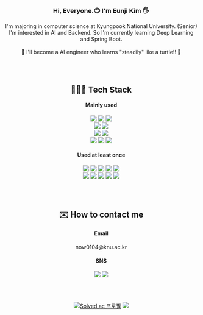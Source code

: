 <div align=center>
<h3>Hi, Everyone.😊 I'm Eunji Kim 🖐️</h3>
I'm majoring in computer science at Kyungpook National University. (Senior)<br>
I'm interested in AI and Backend. So I'm currently learning Deep Learning and Spring Boot.<br>
<br>
🐢 I'll become a AI engineer who learns "steadily" like a turtle!! 🐢
</div>

<br><br>

<div align=center> 
  <h2>👩🏻‍💻 Tech Stack</h2>
  <h4>Mainly used</h4>
  <img src="https://img.shields.io/badge/python-3776AB?style=for-the-badge&logo=python&logoColor=white"> 
  <img src="https://img.shields.io/badge/Java-007396?style=for-the-badge&logo=java&logoColor=white"> 
  <img src="https://img.shields.io/badge/c++-00599C?style=for-the-badge&logo=c%2B%2B&logoColor=white">
  <br>
  <img src="https://img.shields.io/badge/pytorch-E4C2C?style=for-the-badge&logo=pytorch&logoColor=white"> 
  <img src="https://img.shields.io/badge/tensorflow-FF6F00?style=for-the-badge&logo=tensorflow&logoColor=white">
  <br>
  <img src="https://img.shields.io/badge/SpringBoot-6DB33F?style=for-the-badge&logo=springBoot&logoColor=white">
  <img src="https://img.shields.io/badge/bootstrap-7952B3?style=for-the-badge&logo=bootstrap&logoColor=white">
  <br>
  <img src="https://img.shields.io/badge/linux-FCC624?style=for-the-badge&logo=linux&logoColor=black"> 
  <img src="https://img.shields.io/badge/github-181717?style=for-the-badge&logo=github&logoColor=white">
  <img src="https://img.shields.io/badge/git-F05032?style=for-the-badge&logo=git&logoColor=white">
  <br>
  
  <h4>Used at least once</h4> 
  <img src="https://img.shields.io/badge/c-A8B9CC?style=for-the-badge&logo=C&logoColor=white">
  <img src="https://img.shields.io/badge/javascript-F7DF1E?style=for-the-badge&logo=javascript&logoColor=black"> 
  <img src="https://img.shields.io/badge/html5-E34F26?style=for-the-badge&logo=html5&logoColor=white"> 
  <img src="https://img.shields.io/badge/css-1572B6?style=for-the-badge&logo=css3&logoColor=white"> 
  <img src="https://img.shields.io/badge/jquery-0769AD?style=for-the-badge&logo=jquery&logoColor=white">
  <br>
  <img src="https://img.shields.io/badge/firebase-FFCA28?style=for-the-badge&logo=firebase&logoColor=white">
  <img src="https://img.shields.io/badge/node.js-339933?style=for-the-badge&logo=Node.js&logoColor=white">
  <img src="https://img.shields.io/badge/flask-000000?style=for-the-badge&logo=flask&logoColor=white">
  <img src="https://img.shields.io/badge/android-3DDC84?style=for-the-badge&logo=android&logoColor=white">
  <img src="https://img.shields.io/badge/flutter-02569B?style=for-the-badge&logo=flutter&logoColor=white">
  <br>
</div>

<br><br>
<div align=center>
<h2>✉️ How to contact me</h2>
<h4>Email</h4>
now0104@knu.ac.kr
<h4>SNS</h4>
<a href="https://mobuk.tistory.com/" target="_blank"><img src="https://img.shields.io/badge/tistory-000000?style=flat-square&logo=tistory&logoColor=white"/></a>
<a href="https://instagram.com/mobuk0104" target="_blank"><img src="https://img.shields.io/badge/instagram-E4405F?style=flat-square&logo=instagram&logoColor=white"/></a>
</div>

<br><br>
<div align=center>

[![Solved.ac
프로필](http://mazassumnida.wtf/api/v2/generate_badge?boj=now0104)](https://solved.ac/now0104)
  <picture>
    <source
      srcset="https://github-readme-stats.vercel.app/api?username=mobuktodae&show_icons=true&theme=merko"
      media="(prefers-color-scheme: dark)"
    />
    <source
      srcset="https://github-readme-stats.vercel.app/api?username=mobuktodae&show_icons=true"
      media="(prefers-color-scheme: light), (prefers-color-scheme: no-preference)"
    />
    <img src="https://github-readme-stats.vercel.app/api?username=mobuktodae&show_icons=true" />
  </picture>
</div>


